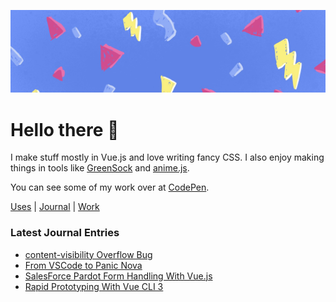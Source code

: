 ![Cool hand-drawn 80s-style banner image with lightning bolts, confetti, and other shapes](https://raw.githubusercontent.com/bloqhead/bloqhead/master/banner-sml.jpg)

# Hello there 👋

I make stuff mostly in Vue.js and love writing fancy CSS. I also enjoy making things in tools like [GreenSock](https://greensock.com/) and [anime.js](https://animejs.com/).

You can see some of my work over at [CodePen](https://codepen.io/bloqhead).

[Uses](https://daryn.codes/uses/) | [Journal](https://daryn.codes/journal/) | [Work](https://daryn.codes/work/)

### Latest Journal Entries

* [content-visibility Overflow Bug](https://daryn.codes/journal/content-visibility-overflow-bug/)
* [From VSCode to Panic Nova](https://daryn.codes/journal/from-vscode-to-nova/)
* [SalesForce Pardot Form Handling With Vue.js](https://daryn.codes/journal/salesforce-pardot-form-handling-vuejs/)
* [Rapid Prototyping With Vue CLI 3](https://daryn.codes/journal/rapid-prototyping-vue-cli-3/)
